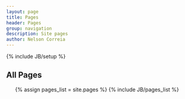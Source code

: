 ```yaml
---
layout: page
title: Pages 
header: Pages
group: navigation
description: Site pages
author: Nelson Correia
---
```

{% include JB/setup %}

<h2>All Pages</h2>
<ul>
{% assign pages_list = site.pages %}
{% include JB/pages_list %}
</ul>
